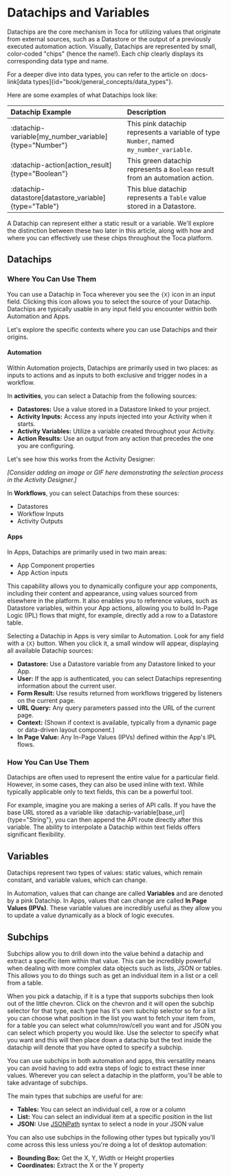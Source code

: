 # Datachips and Variables

Datachips are the core mechanism in Toca for utilizing values that originate from external sources, such as a Datastore or the output of a previously executed automation action. Visually, Datachips are represented by small, color-coded "chips" (hence the name\!). Each chip clearly displays its corresponding data type and name.

For a deeper dive into data types, you can refer to the article on :docs-link[data types]{id="book/general_concepts/data_types"}.

Here are some examples of what Datachips look like:

| Datachip Example | Description |
| :--------------- | :---------- |
| :datachip-variable[my_number_variable]{type="Number"} | This pink datachip represents a variable of type `Number`, named `my_number_variable`. |
| :datachip-action[action_result]{type="Boolean"} | This green datachip represents a `Boolean` result from an automation action. |
| :datachip-datastore[datastore_variable]{type="Table"} | This blue datachip represents a `Table` value stored in a Datastore. |

A Datachip can represent either a static result or a variable. We'll explore the distinction between these two later in this article, along with how and where you can effectively use these chips throughout the Toca platform.

## Datachips

### Where You Can Use Them

You can use a Datachip in Toca wherever you see the `{X}` icon in an input field. Clicking this icon allows you to select the source of your Datachip. Datachips are typically usable in any input field you encounter within both Automation and Apps.

Let's explore the specific contexts where you can use Datachips and their origins.

#### Automation

Within Automation projects, Datachips are primarily used in two places: as inputs to actions and as inputs to both exclusive and trigger nodes in a workflow.

In **activities**, you can select a Datachip from the following sources:

  * **Datastores:** Use a value stored in a Datastore linked to your project.
  * **Activity Inputs:** Access any inputs injected into your Activity when it starts.
  * **Activity Variables:** Utilize a variable created throughout your Activity.
  * **Action Results:** Use an output from any action that precedes the one you are configuring.

Let's see how this works from the Activity Designer:

*[Consider adding an image or GIF here demonstrating the selection process in the Activity Designer.]*

In **Workflows**, you can select Datachips from these sources:

  * Datastores
  * Workflow Inputs
  * Activity Outputs

#### Apps

In Apps, Datachips are primarily used in two main areas:

  * App Component properties
  * App Action inputs

This capability allows you to dynamically configure your app components, including their content and appearance, using values sourced from elsewhere in the platform. It also enables you to reference values, such as Datastore variables, within your App actions, allowing you to build In-Page Logic (IPL) flows that might, for example, directly add a row to a Datastore table.

Selecting a Datachip in Apps is very similar to Automation. Look for any field with a `{X}` button. When you click it, a small window will appear, displaying all available Datachip sources:

  * **Datastore:** Use a Datastore variable from any Datastore linked to your App.
  * **User:** If the app is authenticated, you can select Datachips representing information about the current user.
  * **Form Result:** Use results returned from workflows triggered by listeners on the current page.
  * **URL Query:** Any query parameters passed into the URL of the current page.
  * **Context:** (Shown if context is available, typically from a dynamic page or data-driven layout component.)
  * **In Page Value:** Any In-Page Values (IPVs) defined within the App's IPL flows.

### How You Can Use Them

Datachips are often used to represent the entire value for a particular field. However, in some cases, they can also be used inline with text. While typically applicable only to text fields, this can be a powerful tool.

For example, imagine you are making a series of API calls. If you have the base URL stored as a variable like :datachip-variable[base_url]{type="String"}, you can then append the API route directly after this variable. The ability to interpolate a Datachip within text fields offers significant flexibility.

## Variables

Datachips represent two types of values: static values, which remain constant, and variable values, which can change.

In Automation, values that can change are called **Variables** and are denoted by a pink Datachip. In Apps, values that can change are called **In Page Values (IPVs)**. These variable values are incredibly useful as they allow you to update a value dynamically as a block of logic executes.


## Subchips


Subchips allow you to drill down into the value behind a datachip and extract a specific item within that value. This can be incredibly powerful when dealing with more complex data objects such as lists, JSON or tables. This allows you to do things such as get an individual item in a list or a cell from a table.

When you pick a datachip, if it is a type that supports subchips then look out of the little chevron. Click on the chevron and it will open the subchip selector for that type, each type has it's own subchip selector so for a list you can choose what position in the list you want to fetch your item from, for a table you can select what column/row/cell you want and for JSON you can select which property you would like. Use the selector to specify what you want and this will then place down a datachip but the text inside the datachip will denote that you have opted to specify a subchip.

You can use subchips in both automation and apps, this versatility means you can avoid having to add extra steps of logic to extract these inner values. Wherever you can select a datachip in the platform, you'll be able to take advantage of subchips.

The main types that subchips are useful for are:
* **Tables:** You can select an individual cell, a row or a column
* **List:** You can select an individual item at a specific position in the list
* **JSON:** Use [JSONPath](https://en.wikipedia.org/wiki/JSONPath) syntax to select a node in your JSON value

You can also use subchips in the following other types but typically you'll come across this less unless you're doing a lot of desktop automation:
* **Bounding Box:** Get the X, Y, Width or Height properties
* **Coordinates:** Extract the X or the Y property

